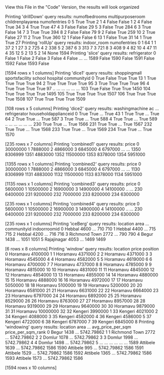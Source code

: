 View this File in the "Code" Version, the results will look organized

Printing 'drillDown' query results:
    numofbedrooms  multipurposeroom  childrenplayarea  numofentries
0               5              True              True             2
1               4             False             False             1
2               4             False              True            34
3               4              True              True            47
4               3             False             False            29
5               3             False              True           284
6               3              True             False            14
7               3              True              True           394
8               2             False             False            79
9               2             False              True           259
10              2              True             False            27
11              2              True              True           360
12              1             False             False             6
13              1             False              True            31
14              1              True              True            27
Printing 'rollUp' query results:
   indoor_room  numofentries
0            1            64
1            1            37
2            1            27
3            2           725
4            2           338
5            2           387
6            3           313
7            3           721
8            3           408
9            4            82
10           4            47
11           4            35
12           5             2
13           5             2
14        None          1594
Printing 'slice' query results:
      refrigerator
0            False
1            False
2            False
3            False
4            False
...            ...
1589         False
1590         False
1591         False
1592         False
1593         False

[1594 rows x 1 columns]
Printing 'dice1' query results:
     shoppingmall  sportsfacility  school  hospital  communityid
0            True           False    True      True           13
1            True            True    True      True           94
2            True            True    True      True           95
3            True            True    True      True           96
4            True            True    True      True           97
..            ...             ...     ...       ...          ...
103          True           False    True      True         1450
104          True            True    True      True         1495
105          True            True    True      True         1507
106          True            True    True      True         1508
107          True            True    True      True         1509

[108 rows x 5 columns]
Printing 'dice2' query results:
     washingmachine    ac  ...  refrigerator  householdapplianceid
0              True  True  ...          True                    43
1              True  True  ...          True                    64
2              True  True  ...          True                   587
3              True  True  ...          True                   588
4              True  True  ...          True                   589
..              ...   ...  ...           ...                   ...
230            True  True  ...          True                  1566
231            True  True  ...          True                  1567
232            True  True  ...          True                  1568
233            True  True  ...          True                  1569
234            True  True  ...          True                  1570

[235 rows x 7 columns]
Printing 'combined1' query results:
         price
0     30000000
1      7888000
2      4866000
3      6845000
4      6797000
...        ...
1350   8306999
1351   4883000
1352  11500000
1353   8378000
1354   5951000

[1355 rows x 1 columns]
Printing 'combined2' query results:
         price
0     30000000
1      7888000
2      4866000
3      6845000
4      6797000
...        ...
1130   8306999
1131   4883000
1132  11500000
1133   8378000
1134   5951000

[1135 rows x 1 columns]
Printing 'combined3' query results:
        price
0     5600000
1    10500000
2    16900000
3    14900000
4    14100000
..        ...
230   6400000
231   9200000
232   7000000
233   8200000
234   6300000

[235 rows x 1 columns]
Printing 'combined4' query results:
        price
0     5600000
1    10500000
2    16900000
3    14900000
4    14100000
..        ...
230   6400000
231   9200000
232   7000000
233   8200000
234   6300000

[235 rows x 1 columns]
Printing 'iceBerg' query results:
        location  area  ...  communityid  indoorroomid
0         Hebbal  4600  ...          710           710
1         Hebbal  4400  ...          715           715
2         Hebbal  4200  ...          716           716
3  Richmond Town  2772  ...          790           790
4          Begur  1438  ...         1051          1051
5    Rajajinagar  4053  ...         1469          1469

[6 rows x 8 columns]
Printing 'window' query results:
    location     price  position
0   Horamavu   4100000         1
1   Horamavu   4371000         2
2   Horamavu   4371000         3
3   Horamavu   4545000         4
4   Horamavu   4582000         5
5   Horamavu   4619000         6
6   Horamavu   4700000         7
7   Horamavu   4737000         8
8   Horamavu   4785000         9
9   Horamavu   4815000        10
10  Horamavu   4831000        11
11  Horamavu   4845000        12
12  Horamavu   4854000        13
13  Horamavu   4855000        14
14  Horamavu   4880000        15
15  Horamavu   4888000        16
16  Horamavu   4972000        17
17  Horamavu   5050000        18
18  Horamavu   5100000        19
19  Horamavu   5200000        20
20  Horamavu   6581000        21
21  Horamavu   6631000        22
22  Horamavu   6664000        23
23  Horamavu   6797000        24
24  Horamavu   6892000        25
25  Horamavu   8529000        26
26  Horamavu   8763000        27
27  Horamavu   8957000        28
28  Horamavu   9319000        29
29  Horamavu   9640000        30
30  Horamavu   9879000        31
31  Horamavu  10000000        32
32   Kengeri   3990000         1
33   Kengeri   4021000         2
34   Kengeri   4088000         3
35   Kengeri   4582000         4
36   Kengeri   4586000         5
37   Kengeri   4722000         6
38   Kengeri   6787000         7
39   Kengeri   6845000         8
Printing 'windowing' query results:
           location  area  ...  avg_price_per_sqm  price_per_sqm_rank
0             Begur  1438  ...         5742.79862                   1
1     Richmond Town  2772  ...         5742.79862                   2
2            Domlur  1078  ...         5742.79862                   3
3            Domlur  1998  ...         5742.79862                   4
4            Domlur  1498  ...         5742.79862                   5
...             ...   ...  ...                ...                 ...
1589       Attibele  1639  ...         5742.79862                1586
1590       Attibele   995  ...         5742.79862                1586
1591       Attibele  1529  ...         5742.79862                1586
1592       Attibele  1365  ...         5742.79862                1586
1593       Attibele  1573  ...         5742.79862                1586

[1594 rows x 10 columns]
